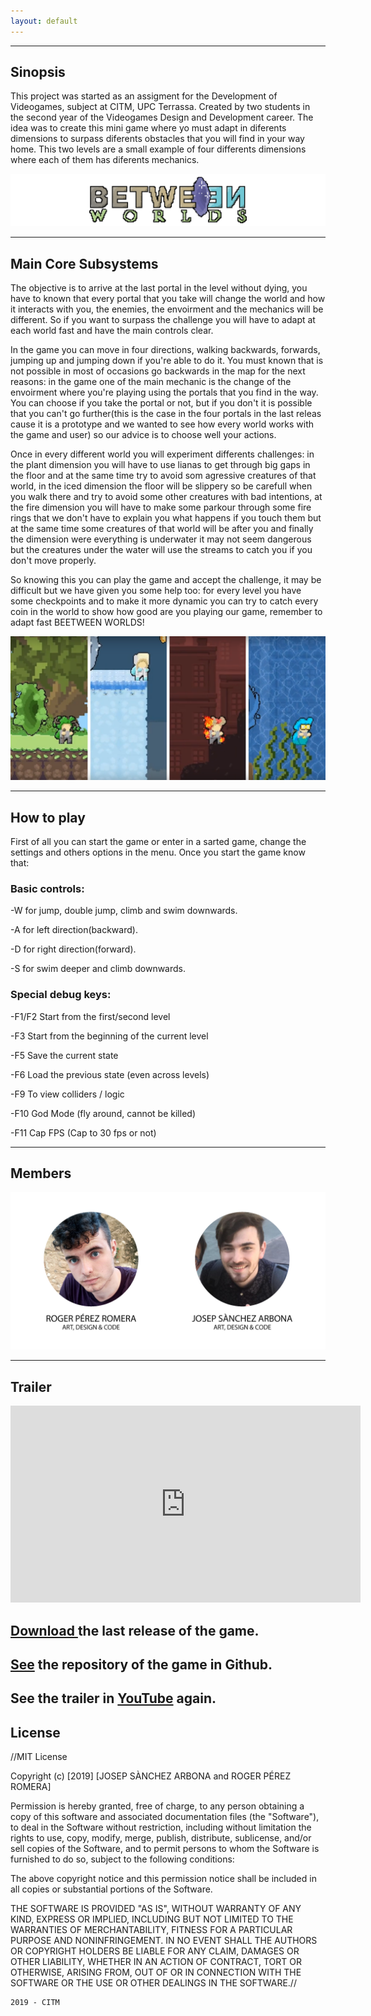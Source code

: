 ```yaml
---
layout: default
---
```



* * *
## Sinopsis

This project was started as an assigment for the Development of Videogames, subject at CITM, UPC Terrassa. Created by two students in the second year of the Videogames Design and Development career. The idea was to create this mini game where yo must adapt in diferents dimensions to surpass diferents obstacles that you will find in your way home. This two levels are a small example of four differents dimensions where each of them has diferents mechanics.

![Branching](https://raw.githubusercontent.com/Pletenica/Between-Worlds/master/Web%20Images/Logo.png)

* * *
## Main Core Subsystems

The objective is to arrive at the last portal in the level without dying, you have to known that every portal that you take will change the world and how it interacts with you, the enemies, the envoirment and the mechanics will be different. So if you want to surpass the challenge you will have to adapt at each world fast and have the main controls clear.

In the game you can move in four directions, walking backwards, forwards, jumping up and jumping down if you're able to do it. You must known that is not possible in most of occasions go backwards in the map for the next reasons: in the game one of the main mechanic is the change of the envoirment where you're playing using the portals that you find in the way. You can choose if you take the portal or not, but if you don't it is possible that you can't go further(this is the case in the four portals in the last releas cause it is a prototype and we wanted to see how every world works with the game and user) so our advice is to choose well your actions.

Once in every different world you will experiment differents challenges: in the plant dimension you will have to use lianas to get through big gaps in the floor and at the same time try to avoid som agressive creatures of that world, in the iced dimension the floor will be slippery so be carefull when you walk there and try to avoid some other creatures with bad intentions, at the fire dimension you will have to make some parkour through some fire rings that we don't have to explain you what happens if you touch them but at the same time some creatures of that world will be after you and finally the dimension were everything is underwater it may not seem dangerous but the creatures under the water will use the streams to catch you if you don't move properly. 

So knowing this you can play the game and accept the challenge, it may be difficult but we have given you some help too: for every level you have some checkpoints and to make it more dynamic you can try to catch every coin in the world to show how good are you playing our game, remember to adapt fast BEETWEEN WORLDS!

![Branching](https://raw.githubusercontent.com/Pletenica/Between-Worlds/master/Web%20Images/Trailer.png)

* * *
## How to play

First of all you can start the game or enter in a sarted game, change the settings and others options in the menu. Once you start the game know that:

### Basic controls:
-W for jump, double jump, climb and swim downwards.

-A for left direction(backward).

-D for right direction(forward).

-S for swim deeper and climb downwards.

### Special debug keys:
-F1/F2 Start from the first/second level

-F3 Start from the beginning of the current level

-F5 Save the current state 

-F6 Load the previous state (even across levels)

-F9 To view colliders / logic 

-F10 God Mode (fly around, cannot be killed)

-F11 Cap FPS (Cap to 30 fps or not)


* * *
## Members
![Branching](https://raw.githubusercontent.com/Pletenica/Between-Worlds/master/Web%20Images/Membres%20Grup.png)

* * *
## Trailer

<iframe width="560" height="315" src="https://www.youtube.com/watch?v=8rtzu8SsweM&feature=youtu.be" frameborder="0" allow="accelerometer; autoplay; encrypted-media; gyroscope; picture-in-picture" allowfullscreen></iframe>

## [Download ](https://github.com/Pletenica/Between-Worlds/releases) the last release of the game.
## [See](https://github.com/Pletenica/Between-Worlds) the repository of the game in Github.
## See the trailer in [YouTube](https://www.youtube.com/watch?v=8rtzu8SsweM&feature=youtu.be) again.
## License
//MIT License



Copyright (c) [2019] [JOSEP SÀNCHEZ ARBONA and ROGER PÉREZ ROMERA]

Permission is hereby granted, free of charge, to any person obtaining a copy
of this software and associated documentation files (the "Software"), to deal
in the Software without restriction, including without limitation the rights
to use, copy, modify, merge, publish, distribute, sublicense, and/or sell
copies of the Software, and to permit persons to whom the Software is
furnished to do so, subject to the following conditions:

The above copyright notice and this permission notice shall be included in all
copies or substantial portions of the Software.

THE SOFTWARE IS PROVIDED "AS IS", WITHOUT WARRANTY OF ANY KIND, EXPRESS OR
IMPLIED, INCLUDING BUT NOT LIMITED TO THE WARRANTIES OF MERCHANTABILITY,
FITNESS FOR A PARTICULAR PURPOSE AND NONINFRINGEMENT. IN NO EVENT SHALL THE
AUTHORS OR COPYRIGHT HOLDERS BE LIABLE FOR ANY CLAIM, DAMAGES OR OTHER
LIABILITY, WHETHER IN AN ACTION OF CONTRACT, TORT OR OTHERWISE, ARISING FROM,
OUT OF OR IN CONNECTION WITH THE SOFTWARE OR THE USE OR OTHER DEALINGS IN THE
SOFTWARE.//
```
2019 - CITM
```
